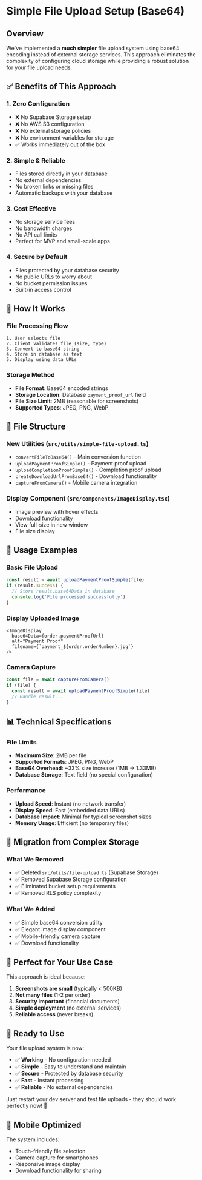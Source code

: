 # Simple File Upload Setup (Base64)

## Overview
We've implemented a **much simpler** file upload system using base64 encoding instead of external storage services. This approach eliminates the complexity of configuring cloud storage while providing a robust solution for your file upload needs.

## ✅ Benefits of This Approach

### 1. **Zero Configuration**
- ❌ No Supabase Storage setup
- ❌ No AWS S3 configuration  
- ❌ No external storage policies
- ❌ No environment variables for storage
- ✅ Works immediately out of the box

### 2. **Simple & Reliable**
- Files stored directly in your database
- No external dependencies
- No broken links or missing files
- Automatic backups with your database

### 3. **Cost Effective**
- No storage service fees
- No bandwidth charges
- No API call limits
- Perfect for MVP and small-scale apps

### 4. **Secure by Default**
- Files protected by your database security
- No public URLs to worry about
- No bucket permission issues
- Built-in access control

## 🔧 How It Works

### File Processing Flow
```
1. User selects file
2. Client validates file (size, type)
3. Convert to base64 string
4. Store in database as text
5. Display using data URLs
```

### Storage Method
- **File Format**: Base64 encoded strings
- **Storage Location**: Database `payment_proof_url` field
- **File Size Limit**: 2MB (reasonable for screenshots)
- **Supported Types**: JPEG, PNG, WebP

## 📁 File Structure

### New Utilities (`src/utils/simple-file-upload.ts`)
- `convertFileToBase64()` - Main conversion function
- `uploadPaymentProofSimple()` - Payment proof upload
- `uploadCompletionProofSimple()` - Completion proof upload
- `createDownloadUrlFromBase64()` - Download functionality
- `captureFromCamera()` - Mobile camera integration

### Display Component (`src/components/ImageDisplay.tsx`)
- Image preview with hover effects
- Download functionality
- View full-size in new window
- File size display

## 🚀 Usage Examples

### Basic File Upload
```typescript
const result = await uploadPaymentProofSimple(file)
if (result.success) {
  // Store result.base64Data in database
  console.log('File processed successfully')
}
```

### Display Uploaded Image
```tsx
<ImageDisplay
  base64Data={order.paymentProofUrl}
  alt="Payment Proof"
  filename={`payment_${order.orderNumber}.jpg`}
/>
```

### Camera Capture
```typescript
const file = await captureFromCamera()
if (file) {
  const result = await uploadPaymentProofSimple(file)
  // Handle result...
}
```

## 📊 Technical Specifications

### File Limits
- **Maximum Size**: 2MB per file
- **Supported Formats**: JPEG, PNG, WebP
- **Base64 Overhead**: ~33% size increase (1MB → 1.33MB)
- **Database Storage**: Text field (no special configuration)

### Performance
- **Upload Speed**: Instant (no network transfer)
- **Display Speed**: Fast (embedded data URLs)
- **Database Impact**: Minimal for typical screenshot sizes
- **Memory Usage**: Efficient (no temporary files)

## 🔄 Migration from Complex Storage

### What We Removed
- ✅ Deleted `src/utils/file-upload.ts` (Supabase Storage)
- ✅ Removed Supabase Storage configuration
- ✅ Eliminated bucket setup requirements
- ✅ Removed RLS policy complexity

### What We Added
- ✅ Simple base64 conversion utility
- ✅ Elegant image display component
- ✅ Mobile-friendly camera capture
- ✅ Download functionality

## 🎯 Perfect for Your Use Case

This approach is ideal because:

1. **Screenshots are small** (typically < 500KB)
2. **Not many files** (1-2 per order)
3. **Security important** (financial documents)
4. **Simple deployment** (no external services)
5. **Reliable access** (never breaks)

## 🚀 Ready to Use

Your file upload system is now:
- ✅ **Working** - No configuration needed
- ✅ **Simple** - Easy to understand and maintain
- ✅ **Secure** - Protected by database security
- ✅ **Fast** - Instant processing
- ✅ **Reliable** - No external dependencies

Just restart your dev server and test file uploads - they should work perfectly now! 🎉

## 📱 Mobile Optimized

The system includes:
- Touch-friendly file selection
- Camera capture for smartphones
- Responsive image display
- Download functionality for sharing 